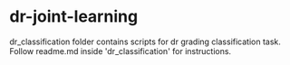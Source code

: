 # dr-joint-learning

dr_classification folder contains scripts for dr grading classification task.
Follow readme.md inside 'dr_classification' for instructions.
